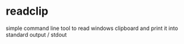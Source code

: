 # readclip
simple command line tool to read windows clipboard and print it into standard output / stdout
